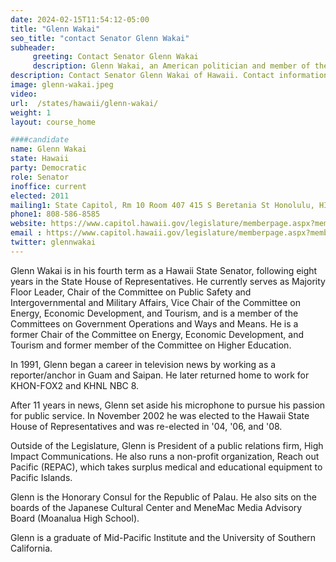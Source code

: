 ```yaml
---
date: 2024-02-15T11:54:12-05:00
title: "Glenn Wakai"
seo_title: "contact Senator Glenn Wakai"
subheader:
     greeting: Contact Senator Glenn Wakai
     description: Glenn Wakai, an American politician and member of the Democratic Party, has been serving as a member of the Hawaii State Senate, representing District 15, since assuming office on November 2, 2010.
description: Contact Senator Glenn Wakai of Hawaii. Contact information for Glenn Wakai includes email address, phone number, and mailing address.
image: glenn-wakai.jpeg
video:
url:  /states/hawaii/glenn-wakai/
weight: 1
layout: course_home

####candidate
name: Glenn Wakai
state: Hawaii
party: Democratic
role: Senator
inoffice: current
elected: 2011
mailing1: State Capitol, Rm 10 Room 407 415 S Beretania St Honolulu, HI 96813
phone1: 808-586-8585
website: https://www.capitol.hawaii.gov/legislature/memberpage.aspx?member=217&year=2024/
email : https://www.capitol.hawaii.gov/legislature/memberpage.aspx?member=217&year=2024/
twitter: glennwakai
---
```


Glenn Wakai is in his fourth term as a Hawaii State Senator, following eight years in the State House of Representatives. He currently serves as Majority Floor Leader, Chair of the Committee on Public Safety and Intergovernmental and Military Affairs, Vice Chair of the Committee on Energy, Economic Development, and Tourism, and is a member of the Committees on Government Operations and Ways and Means. He is a former Chair of the Committee on Energy, Economic Development, and Tourism and former member of the Committee on Higher Education.

In 1991, Glenn began a career in television news by working as a reporter/anchor in Guam and Saipan. He later returned home to work for KHON-FOX2 and KHNL NBC 8.

After 11 years in news, Glenn set aside his microphone to pursue his passion for public service. In November 2002 he was elected to the Hawaii State House of Representatives and was re-elected in '04, '06, and '08.

Outside of the Legislature, Glenn is President of a public relations firm, High Impact Communications. He also runs a non-profit organization, Reach out Pacific (REPAC), which takes surplus medical and educational equipment to Pacific Islands.

Glenn is the Honorary Consul for the Republic of Palau. He also sits on the boards of the Japanese Cultural Center and MeneMac Media Advisory Board (Moanalua High School).

Glenn is a graduate of Mid-Pacific Institute and the University of Southern California.
